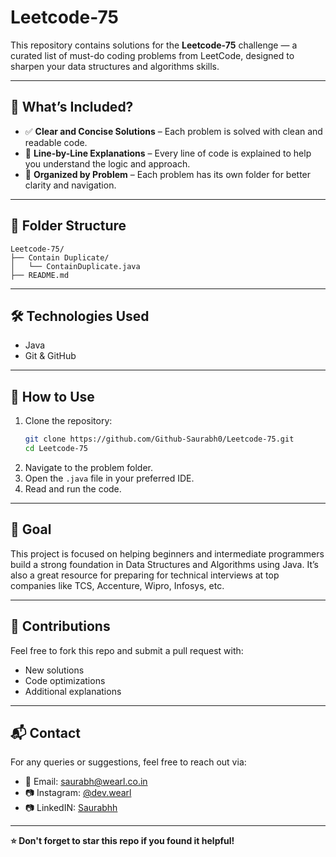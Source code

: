 
# Leetcode-75

This repository contains solutions for the **Leetcode-75** challenge — a curated list of must-do coding problems from LeetCode, designed to sharpen your data structures and algorithms skills.

---

## 📌 What’s Included?

- ✅ **Clear and Concise Solutions** – Each problem is solved with clean and readable code.
- 💬 **Line-by-Line Explanations** – Every line of code is explained to help you understand the logic and approach.
- 📂 **Organized by Problem** – Each problem has its own folder for better clarity and navigation.

---

## 📁 Folder Structure

```
Leetcode-75/
├── Contain Duplicate/
│   └── ContainDuplicate.java
├── README.md
```

---

## 🛠️ Technologies Used

- Java
- Git & GitHub

---

## 🚀 How to Use

1. Clone the repository:
   ```bash
   git clone https://github.com/Github-Saurabh0/Leetcode-75.git
   cd Leetcode-75
   ```
2. Navigate to the problem folder.
3. Open the `.java` file in your preferred IDE.
4. Read and run the code.

---

## 🎯 Goal

This project is focused on helping beginners and intermediate programmers build a strong foundation in Data Structures and Algorithms using Java. It’s also a great resource for preparing for technical interviews at top companies like TCS, Accenture, Wipro, Infosys, etc.

---

## 🙌 Contributions

Feel free to fork this repo and submit a pull request with:

- New solutions
- Code optimizations
- Additional explanations

---

## 📬 Contact

For any queries or suggestions, feel free to reach out via:
- 📧 Email: [saurabh@wearl.co.in](mailto:saurabh@wearl.co.in)
- 📷 Instagram: [@dev.wearl](https://instagram.com/dev.wearl)
- 📷 LinkedIN: [Saurabhh](https://www.linkedin.com/in/saurabh884095/)

---

**⭐ Don't forget to star this repo if you found it helpful!**
